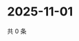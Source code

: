 # 2025-11-01

共 0 条

<!-- BEGIN ZHIHUQUESTIONS -->
<!-- 最后更新时间 Sat Nov 01 2025 06:10:41 GMT+0800 (China Standard Time) -->

<!-- END ZHIHUQUESTIONS -->
